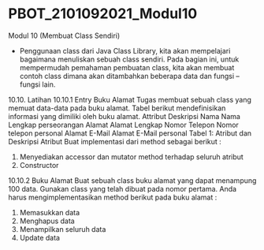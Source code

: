 # PBOT_2101092021_Modul10
Modul 10 (Membuat Class Sendiri)
-  Penggunaan class dari Java Class Library, kita akan mempelajari 
bagaimana menuliskan sebuah class sendiri. Pada bagian ini, untuk mempermudah 
pemahaman pembuatan class, kita akan membuat contoh class dimana akan ditambahkan beberapa data dan fungsi – fungsi lain.

10.10. Latihan 
10.10.1 Entry Buku Alamat 
Tugas membuat sebuah class yang memuat data-data pada buku alamat. 
Tabel berikut mendefinisikan informasi yang dimiliki oleh buku alamat. 
Attribut Deskripsi 
Nama Nama Lengkap perseorangan 
Alamat Alamat Lengkap 
Nomor Telepon Nomor telepon personal 
Alamat E-Mail Alamat E-Mail personal 
Tabel 1: Atribut dan Deskripsi Atribut 
Buat implementasi dari method sebagai berikut : 
1. Menyediakan accessor dan mutator method terhadap seluruh atribut 
2. Constructor 

10.10.2 Buku Alamat 
Buat sebuah class buku alamat yang dapat menampung 100 data. Gunakan class yang telah 
dibuat pada nomor pertama. Anda harus mengimplementasikan method berikut pada buku 
alamat : 
1. Memasukkan data 
2. Menghapus data 
3. Menampilkan seluruh data 
4. Update data
